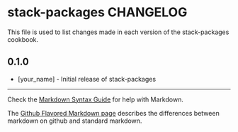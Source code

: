 stack-packages CHANGELOG
========================

This file is used to list changes made in each version of the stack-packages cookbook.

0.1.0
-----
- [your_name] - Initial release of stack-packages

- - -
Check the [Markdown Syntax Guide](http://daringfireball.net/projects/markdown/syntax) for help with Markdown.

The [Github Flavored Markdown page](http://github.github.com/github-flavored-markdown/) describes the differences between markdown on github and standard markdown.
